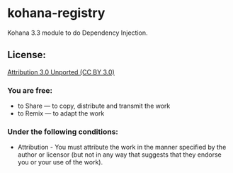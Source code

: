 kohana-registry
===============

Kohana 3.3 module to do Dependency Injection.


License:
--------

[Attribution 3.0 Unported (CC BY 3.0)](http://creativecommons.org/licenses/by/3.0/)


### You are free:
* to Share — to copy, distribute and transmit the work
* to Remix — to adapt the work

### Under the following conditions:
* Attribution - You must attribute the work in the manner specified by the author or licensor (but not in any way that suggests that they endorse you or your use of the work).

